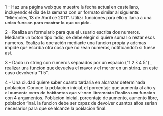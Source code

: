1 - Haz una página web que muestre la fecha actual en castellano, incluyendo el día de la semana 
    con un formato similar al siguiente: "Miércoles, 13 de Abril de 2011". Utiliza funciones para ello 
    y llama a una unica funcion para mostrar lo que se pide. 


2 - Realiza un formulario para que el usuario escriba dos numeros. Mediante un boton tipo radio, 
    se debe elegir si quiere sumar o restar esos numeros. Realiza la operación mediante una funcion propia
    y ademas impide que escriba otra cosa que no sean numeros, notificandolo si fuese asi. 

3 - Dado un string con numeros separados por un espacio ("1 2 3 4 5") , realizar una funcion que devuelva el mayor y el menor en un string,
    en este caso devolveria "1 5".

4 - Una ciudad quiere saber cuanto tardaria en alcanzar determinada poblacion. Conoce la poblacion inicial, el porcentaje que aumenta
    al año  y el aumento extra de habitantes que vienen libremente
    Realiza una funcion con 4 argumentos. Poblacion inicial, porcentaje de aumento, aumento libre, poblacion final. 
    la funcion debe ser capaz de devolver cuantos años serian necesarios para que se alcanze la poblacion final.